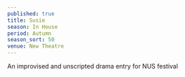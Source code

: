 ```yaml
---
published: true
title: Susie
season: In House
period: Autumn
season_sort: 50
venue: New Theatre
---
```



An improvised and unscripted drama entry for NUS festival
